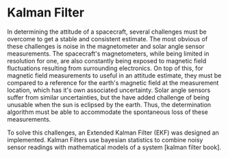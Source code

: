 
# Kalman Filter

In determining the attitude of a spacecraft, several challenges must be overcome to get a stable and consistent estimate. The most obvious of these challenges is noise in the magnetometer and solar angle sensor measurements. The spacecraft's magnetometers, while being limited in resolution for one, are also constantly being exposed to magnetic field fluctuations resulting from surrounding electronics. On top of this, for magnetic field measurements to useful in an attitude estimate, they must be compared to a reference for the earth's magnetic field at the measurement location, which has it's own associated uncertainty. Solar angle sensors suffer from similar uncertainties, but the have added challenge of being unusable when the sun is eclipsed by the earth. Thus, the determination algorithm must be able to accommodate the spontaneous loss of these measurements.

To solve this challenges, an Extended Kalman Filter (EKF) was designed an implemented. Kalman Filters use bayesian statistics to combine noisy sensor readings with mathematical models of a system [kalman filter book].